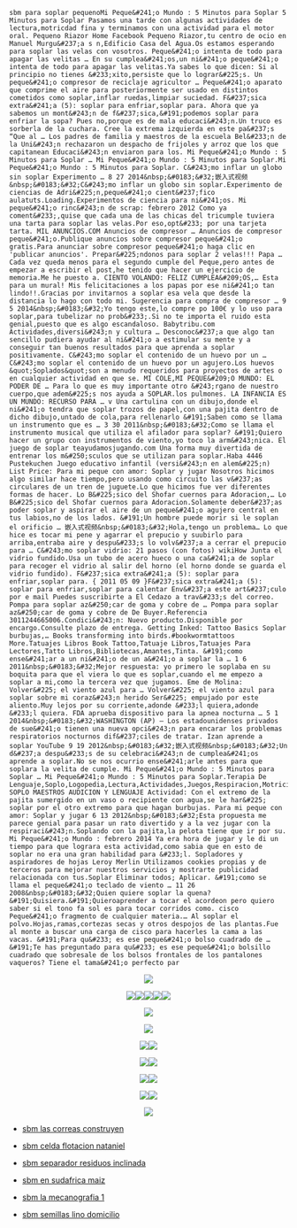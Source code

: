
```
sbm para soplar pequenoMi Peque&#241;o Mundo : 5 Minutos para Soplar 5 Minutos para Soplar Pasamos una tarde con algunas actividades de lectura,motricdad fina y terminamos con una actividad para el motor oral. Pequeno Riazor Home Facebook Pequeno Riazor,tu centro de ocio en Manuel Murgu&#237;a s n,Edificio Casa del Agua.Os estamos esperando para soplar las velas con vosotros. Peque&#241;o intenta de todo para apagar las velitas … En su cumplea&#241;os,un ni&#241;o peque&#241;o intenta de todo para apagar las velitas.Ya sabes lo que dicen: Si al principio no tienes &#233;xito,persiste que lo lograr&#225;s. Un peque&#241;o compresor de reciclaje agricultor … Peque&#241;o aparato que comprime el aire para posteriormente ser usado en distintos cometidos como soplar,inflar ruedas,limpiar suciedad. F&#237;sica extra&#241;a (5): soplar para enfriar,soplar para. Ahora que ya sabemos un mont&#243;n de f&#237;sica,&#191;podemos soplar para enfriar la sopa? Pues no,porque es de mala educaci&#243;n.Un truco es sorberla de la cuchara. Cree la extrema izquierda en este pa&#237;s “Que al … Los padres de familia y maestros de la escuela Bel&#233;n de la Uni&#243;n rechazaron un despacho de frijoles y arroz que los que capitanean Educaci&#243;n enviaron para los. Mi Peque&#241;o Mundo : 5 Minutos para Soplar … Mi Peque&#241;o Mundo : 5 Minutos para Soplar.Mi Peque&#241;o Mundo : 5 Minutos para Soplar. C&#243;mo inflar un globo sin soplar Experimento … 8 27 2014&nbsp;&#0183;&#32;嵌入式视频&nbsp;&#0183;&#32;C&#243;mo inflar un globo sin soplar.Experimento de ciencias de Adri&#225;n,peque&#241;o cient&#237;fico aulatuts.Loading.Experimentos de ciencia para ni&#241;os. Mi peque&#241;o rinc&#243;n de scrap: febrero 2012 Como ya coment&#233;,quise que cada una de las chicas del tricumple tuviera una tarta para soplar las velas.Por eso,opt&#233; por una tarjeta tarta. MIL ANUNCIOS.COM Anuncios de compresor … Anuncios de compresor peque&#241;o.Publique anuncios sobre compresor peque&#241;o gratis.Para anunciar sobre compresor peque&#241;o haga clic en 'publicar anuncios'. Prepar&#225;ndonos para soplar 2 velas!!! Papa … Cada vez queda menos para el segundo cumple del Peque,pero antes de empezar a escribir el post,he tenido que hacer un ejercicio de memoria.Me he puesto a. CIENTO VOLANDO: FELIZ CUMPLEA&#209;OS,… Esta para un mural! Mis felicitaciones a los papas por ese ni&#241;o tan lindo!!.Gracias por invitarnos a soplar esa vela que desde la distancia lo hago con todo mi. Sugerencia para compra de compresor … 9 5 2014&nbsp;&#0183;&#32;Yo tengo este,lo compre po 100€ y lo uso para soplar,para tubelizar no prob&#233;.Si no te importa el ruido esta genial,puesto que es algo escandaloso. Babytribu.com Actividades,diversi&#243;n y cultura … Desconoc&#237;a que algo tan sencillo pudiera ayudar al ni&#241;o a estimular su mente y a conseguir tan buenos resultados para que aprenda a soplar positivamente. C&#243;mo soplar el contenido de un huevo por un … C&#243;mo soplar el contenido de un huevo por un agujero.Los huevos &quot;Soplados&quot;son a menudo requeridos para proyectos de artes o en cualquier actividad en que se. MI COLE,MI PEQUE&#209;O MUNDO: EL PODER DE … Para lo que es muy importante otro &#243;rgano de nuestro cuerpo,que adem&#225;s nos ayuda a SOPLAR.los pulmones. LA INFANCIA ES UN MUNDO: RECURSO PARA … v Una cartulina con un dibujo,donde el ni&#241;o tendra que soplar trozos de papel,con una pajita dentro de dicho dibujo,untado de cola,para rellenarlo &#191;Saben como se llama un instrumento que es … 3 30 2011&nbsp;&#0183;&#32;Como se llama el instrumento musical que utiliza el afilador para soplar? &#191;Quiero hacer un grupo con instrumentos de viento,yo toco la arm&#243;nica. El juego de soplar teayudamosjugando.com Una forma muy divertida de entrenar los m&#250;sculos que se utilizan para soplar.Haba 4446 Pustekuchen Juego educativo infantil (versi&#243;n en alem&#225;n) List Price: Para mi peque con amor: Soplar y jugar Nosotros hicimos algo similar hace tiempo,pero usando como circuito las v&#237;as circulares de un tren de juguete.Lo que hicimos fue ver diferentes formas de hacer. Lo B&#225;sico del Shofar cuernos para Adoracion,… Lo B&#225;sico del Shofar cuernos para Adoracion.Solamente deber&#237;as poder soplar y aspirar el aire de un peque&#241;o agujero central en tus labios,no de los lados. &#191;Un hombre puede morir si le soplan el orificio … 嵌入式视频&nbsp;&#0183;&#32;Hola,tengo un problema… Lo que hice es tocar mi pene y agarrar el prepucio y suubirlo para arriba,entraba aire y despu&#233;s lo volv&#237;a a cerrar el prepucio para … C&#243;mo soplar vidrio: 21 pasos (con fotos) wikiHow Junta el vidrio fundido.Usa un tubo de acero hueco o una ca&#241;a de soplar para recoger el vidrio al salir del horno (el horno donde se guarda el vidrio fundido). F&#237;sica extra&#241;a (5): soplar para enfriar,soplar para. { 2011 05 09 }F&#237;sica extra&#241;a (5): soplar para enfriar,soplar para calentar Env&#237;a este art&#237;culo por e mail Puedes suscribirte a El Cedazo a trav&#233;s del correo. Pompa para soplar az&#250;car de goma y cobre de … Pompa para soplar az&#250;car de goma y cobre de De Buyer.Referencia 3011244665006.Condici&#243;n: Nuevo producto.Disponible por encargo.Consulte plazo de entrega. Getting Inked: Tattoo Basics Soplar burbujas,… Books transforming into birds.#bookwormtattoos More.Tatuajes Libros Book Tattoo,Tatuaje Libros,Tatuajes Para Lectores,Tatto Libros,Bibliotecas,Amantes,Tinta. &#191;como ense&#241;ar a un ni&#241;o de un a&#241;o a soplar la … 1 6 2011&nbsp;&#0183;&#32;Mejor respuesta: yo primero le soplaba en su boquita para que el viera lo que es soplar,cuando el me empezo a soplar a mi,como la tercera vez que jugamos. Eme de Molina: Volver&#225; el viento azul para … Volver&#225; el viento azul para soplar sobre mi coraz&#243;n herido Ser&#225; empujado por este aliento.Muy lejos por su corriente,adonde &#233;l quiera,adonde &#233;l quiera. FDA aprueba dispositivo para la apnea nocturna … 5 1 2014&nbsp;&#0183;&#32;WASHINGTON (AP) — Los estadounidenses privados de sue&#241;o tienen una nueva opci&#243;n para encarar los problemas respiratorios nocturnos dif&#237;ciles de tratar. Izan aprende a soplar YouTube 9 19 2012&nbsp;&#0183;&#32;嵌入式视频&nbsp;&#0183;&#32;Un d&#237;a despu&#233;s de su celebraci&#243;n de cumplea&#241;os aprende a soplar.No se nos ocurrio ense&#241;arle antes para que soplara la velita de cumple. Mi Peque&#241;o Mundo : 5 Minutos para Soplar … Mi Peque&#241;o Mundo : 5 Minutos para Soplar.Terapia De Lenguaje,Soplo,Logopedia,Lectura,Actividades,Juegos,Respiracion,Motricidad,Comunicacion SOPLO MAESTROS AUDICION Y LENGUAJE Actividad: Con el extremo de la pajita sumergido en un vaso o recipiente con agua,se le har&#225; soplar por el otro extremo para que hagan burbujas. Para mi peque con amor: Soplar y jugar 6 13 2012&nbsp;&#0183;&#32;Esta propuesta me parece genial para pasar un rato divertido y a la vez jugar con la respiraci&#243;n.Soplando con la pajita,la pelota tiene que ir por su. Mi Peque&#241;o Mundo : febrero 2014 Ya era hora de jugar y le di un tiempo para que lograra esta actividad,como sabia que en esto de soplar no era una gran habilidad para &#233;l. Sopladores y aspiradores de hojas Leroy Merlin Utilizamos cookies propias y de terceros para mejorar nuestros servicios y mostrarte publicidad relacionada con tus.Soplar Eliminar todos; Aplicar. &#191;como se llama el peque&#241;o teclado de viento … 11 26 2008&nbsp;&#0183;&#32;Quien quiere soplar la quena? &#191;Quisiera.&#191;Quieroaprender a tocar el acordeon pero quiero saber si el tono fa sol es para tocar corridos como. cisco Peque&#241;o fragmento de cualquier materia.… Al soplar el polvo.Hojas,ramas,cortezas secas y otros despojos de las plantas.Fue al monte a buscar una carga de cisco para hacerles la cama a las vacas. &#191;Para qu&#233; es ese peque&#241;o bolso cuadrado de … &#191;Te has preguntado para qu&#233; es ese peque&#241;o bolsillo cuadrado que sobresale de los bolsos frontales de los pantalones vaqueros? Tiene el tama&#241;o perfecto par 
```

<div align="center">

<a href="https://es-crusher.shibang-china.com/github&k=sbm+para+soplar+pequeno"><img src="https://static.shibang-china.com/es/crusher/logo.jpg"></a>

<a href="https://es-crusher.shibang-china.com/github&k=sbm+para+soplar+pequeno"><img src="https://static.shibang-china.com/es/crusher/index.jpg"></a><a href="https://es-crusher.shibang-china.com/material.htmlgithub&k=sbm+para+soplar+pequeno"><img src="https://static.shibang-china.com/es/crusher/material.jpg"></a><a href="https://es-crusher.shibang-china.com/application.htmlgithub&k=sbm+para+soplar+pequeno"><img src="https://static.shibang-china.com/es/crusher/application.jpg"></a><a href="https://es-crusher.shibang-china.com/aboutus.htmlgithub&k=sbm+para+soplar+pequeno"><img src="https://static.shibang-china.com/es/crusher/aboutus.jpg"></a><a href="https://es-crusher.shibang-china.com/contact.htmlgithub&k=sbm+para+soplar+pequeno"><img src="https://static.shibang-china.com/es/crusher/contact.jpg"></a>

<a href="https://es-crusher.shibang-china.com/github&k=sbm+para+soplar+pequeno"><img src="https://static.shibang-china.com/es/crusher/banner.jpg"></a>

<a href="https://swt.shibang-china.com/github&k=sbm+para+soplar+pequeno"><img src="https://static.shibang-china.com/es/crusher/text.jpg"></a>

<a href="https://swt.shibang-china.com/github&k=sbm+para+soplar+pequeno"><img src="https://static.shibang-china.com/es/crusher/chat.jpg"></a><a href="https://es-crusher.shibang-china.com/contact.htmlgithub&k=sbm+para+soplar+pequeno"><img src="https://static.shibang-china.com/es/crusher/message.jpg"></a>

<a href="https://es-crusher.shibang-china.com/products/pe.htmlgithub&k=sbm+para+soplar+pequeno"><img src="https://static.shibang-china.com/es/crusher/pe.jpg"></a><a href="https://es-crusher.shibang-china.com/products/pf.htmlgithub&k=sbm+para+soplar+pequeno"><img src="https://static.shibang-china.com/es/crusher/pf.jpg"></a>

<a href="https://es-crusher.shibang-china.com/products/hpt.htmlgithub&k=sbm+para+soplar+pequeno"><img src="https://static.shibang-china.com/es/crusher/hpt.jpg"></a><a href="https://es-crusher.shibang-china.com/products/vsi.htmlgithub&k=sbm+para+soplar+pequeno"><img src="https://static.shibang-china.com/es/crusher/vsi.jpg"></a>

<a href="https://es-crusher.shibang-china.com/products/klv.htmlgithub&k=sbm+para+soplar+pequeno"><img src="https://static.shibang-china.com/es/crusher/klv.jpg"></a><a href="https://es-crusher.shibang-china.com/products/portable.htmlgithub&k=sbm+para+soplar+pequeno"><img src="https://static.shibang-china.com/es/crusher/portable.jpg"></a>

<a href="https://swt.shibang-china.com/github&k=sbm+para+soplar+pequeno"><img src="https://static.shibang-china.com/es/crusher/case.jpg"></a>

</div>


* [sbm las correas construyen](sbm%20las%20correas%20construyen.md)

* [sbm celda flotacion nataniel](sbm%20celda%20flotacion%20nataniel.md)

* [sbm separador residuos inclinada](sbm%20separador%20residuos%20inclinada.md)

* [sbm en sudafrica maiz](sbm%20en%20sudafrica%20maiz.md)

* [sbm la mecanografia 1](sbm%20la%20mecanografia%201.md)

* [sbm semillas lino domicilio](sbm%20semillas%20lino%20domicilio.md)